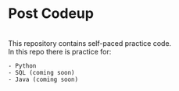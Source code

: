 # Post Codeup
<br>
This repository contains self-paced practice code.
<br>
In this repo there is practice for:

    - Python
    - SQL (coming soon)
    - Java (coming soon)